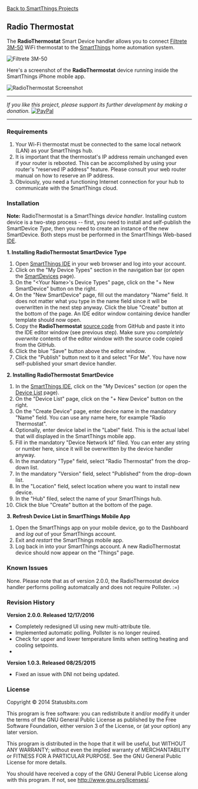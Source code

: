 [Back to SmartThings Projects](https://github.com/statusbits/smartthings)

Radio Thermostat
----------------

The **RadioThermostat** Smart Device handler allows you to connect
[Filtrete 3M-50](http://www.radiothermostat.com/filtrete/products/3M-50/)
WiFi thermostat to the [SmartThings](http://www.smartthings.com) home
automation system.

![Filtrete 3M-50](http://statusbits.github.io/images/Filtrete_3M50.jpg)

Here's a screenshot of the **RadioThermostat** device running inside the
SmartThings iPhone mobile app.

![RadioThermostat Screenshot](http://statusbits.github.io/images/RadioThermostat.jpg)

---

*If you like this project, please support its further development by making a donation.*
[![PayPal](https://www.paypalobjects.com/en_US/i/btn/btn_donate_LG.gif)](https://www.paypal.com/cgi-bin/webscr?cmd=_s-xclick&hosted_button_id=ATTTMV7JV2W9W)

---

### Requirements

1. Your Wi-Fi thermostat must be connected to the same local network (LAN) as
your SmartThings hub.
2. It is important that the thermostat's IP address remain unchanged even if
your router is rebooted. This can be accomplished by using your router's
"reserved IP address" feature. Please consult your web router manual on how to
reserve an IP address.
3. Obviously, you need a functioning Internet connection for your hub to
communicate with the SmartThings cloud.


### Installation

**Note:** RadioThermostat is a SmartThings *device handler*. Installing custom
device is a two-step process -- first, you need to install and self-publish
the SmartDevice *Type*, then you need to create an instance of the new
SmartDevice. Both steps must be performed in the SmartThings Web-based
[IDE](https://graph.api.smartthings.com).

**1. Installing RadioThermostat SmartDevice Type**

1. Open [SmartThings IDE](https://graph.api.smartthings.com) in your web
browser and log into your account.
2. Click on the "My Device Types" section in the navigation bar (or open the
[SmartDevices](https://graph.api.smartthings.com/ide/devices) page).
3. On the "\<Your Name\>'s Device Types" page, click on the "+ New SmartDevice"
button on the right.
4. On the "New SmartDevice" page, fill out the mandatory "Name" field. It does
not matter what you type in the name field since it will be overwritten in the
next step anyway. Click the blue "Create" button at the bottom of the page. An
IDE editor window containing device handler template should now open.
5. Copy the **RadioThermostat**
[source code](https://raw.githubusercontent.com/statusbits/smartthings/master/devicetypes/statusbits/radio-thermostat.src/radio-thermostat.groovy)
from GitHub and paste it into the IDE editor window (see previous step). Make
sure you *completely overwrite* contents of the editor window with the source
code copied from the GitHub.
6. Click the blue "Save" button above the editor window.
7. Click the "Publish" button next to it and select "For Me". You have now
self-published your smart device handler.

**2. Installing RadioThermostat SmartDevice**

1. In the [SmartThings IDE](https://graph.api.smartthings.com), click on the
"My Devices" section (or open the [Device List](https://graph.api.smartthings.com/device/list)
page).
2. On the "Device List" page, click on the "+ New Device" button on the right.
3. On the "Create Device" page, enter device name in the mandatory "Name"
field. You can use any name here, for example "Radio Thermostat".
4. Optionally, enter device label in the "Label" field. This is the actual
label that will displayed in the SmartThings mobile app.
5. Fill in the mandatory "Device Network Id" filed. You can enter any string
or number here, since it will be overwritten by the device handler anyway.
6. In the mandatory "Type" field, select "Radio Thermostat" from the drop-down
list.
7. In the mandatory "Version" field, select "Published" from the drop-down
list.
8. In the "Location" field, select location where you want to install new
device.
9. In the "Hub" filed, select the name of your SmartThings hub.
10. Click the blue "Create" button at the bottom of the page.

**3. Refresh Device List in SmartThings Mobile App**

1. Open the SmartThings app on your mobile device, go to the Dashboard and
*log out* of your SmartThings account.
2. Exit and *restart* the SmartThings mobile app.
3. Log back in into your SmartThings account. A new RadioThermostat device
should now appear on the "Things" page.


### Known Issues

None. Please note that as of version 2.0.0, the RadioThermostat device handler
performs polling automatcally and does not require Pollster. :=) 


### Revision History

**Version 2.0.0. Released 12/17/2016**
* Completely redesigned UI using new multi-attribute tile.
* Implemented automatic polling. Pollster is no longer reuired.
* Check for upper and lower temperature limits when setting heating and
cooling setpoints.
* 

**Version 1.0.3. Released 08/25/2015**
* Fixed an issue with DNI not being updated.


### License

Copyright © 2014 Statusbits.com

This program is free software: you can redistribute it and/or modify it
under the terms of the GNU General Public License as published by the Free
Software Foundation, either version 3 of the License, or (at your option)
any later version.

This program is distributed in the hope that it will be useful, but
WITHOUT ANY WARRANTY; without even the implied warranty of MERCHANTABILITY
or FITNESS FOR A PARTICULAR PURPOSE.  See the GNU General Public License
for more details.

You should have received a copy of the GNU General Public License along
with this program.  If not, see <http://www.gnu.org/licenses/>.
